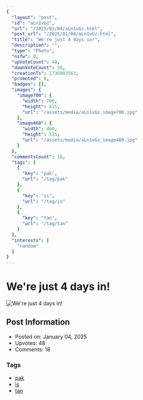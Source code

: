 ```yaml
---
{
  "layout": "post",
  "id": "aLn1vGz",
  "url": "/2025/01/04/aLn1vGz.html",
  "post_url": "/2025/01/04/aLn1vGz.html",
  "title": "We're just 4 days in!",
  "description": "",
  "type": "Photo",
  "nsfw": 0,
  "upVoteCount": 48,
  "downVoteCount": 38,
  "creationTs": 1736003563,
  "promoted": 0,
  "badges": [],
  "images": {
    "image700": {
      "width": 700,
      "height": 815,
      "url": "/assets/media/aLn1vGz_image700.jpg"
    },
    "image460": {
      "width": 460,
      "height": 535,
      "url": "/assets/media/aLn1vGz_image460.jpg"
    }
  },
  "commentsCount": 18,
  "tags": [
    {
      "key": "pak",
      "url": "/tag/pak"
    },
    {
      "key": "is",
      "url": "/tag/is"
    },
    {
      "key": "tan",
      "url": "/tag/tan"
    }
  ],
  "interests": [
    "random"
  ]
}
---
```


# We're just 4 days in!

![We're just 4 days in!](/assets/media/aLn1vGz_image700.jpg)

## Post Information

- Posted on: January 04, 2025
- Upvotes: 48
- Comments: 18

### Tags

- [pak](/tag/pak)
- [is](/tag/is)
- [tan](/tag/tan)
